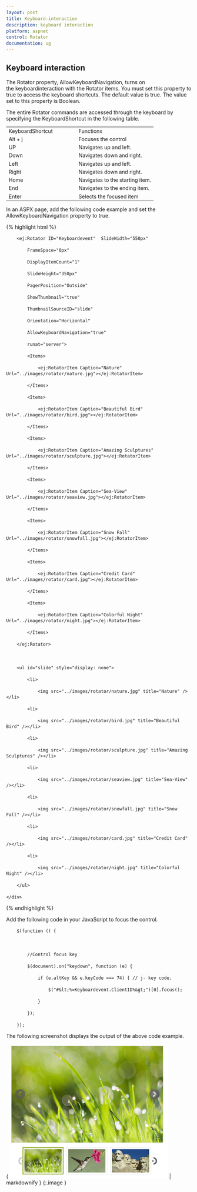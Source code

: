 ```yaml
---
layout: post
title: Keyboard-interaction
description: keyboard interaction
platform: aspnet
control: Rotator
documentation: ug
---
```


## Keyboard interaction

The Rotator property, AllowKeyboardNavigation, turns on the keyboardinteraction with the Rotator items. You must set this property to true to access the keyboard shortcuts. The default value is true. The value set to this property is Boolean.

The entire Rotator commands are accessed through the keyboard by specifying the KeyboardShortcut in the following table.

<table>
<tr>
<td>
KeyboardShortcut               </td><td>
Functionx</td></tr>
<tr>
<td>
Alt + j</td><td>
Focuses the control</td></tr>
<tr>
<td>
UP</td><td>
Navigates up and left.</td></tr>
<tr>
<td>
Down</td><td>
Navigates down and right.</td></tr>
<tr>
<td>
Left</td><td>
Navigates up and left.</td></tr>
<tr>
<td>
Right</td><td>
Navigates down and right.</td></tr>
<tr>
<td>
Home</td><td>
Navigates to the starting item.</td></tr>
<tr>
<td>
End</td><td>
Navigates to the ending item.</td></tr>
<tr>
<td>
Enter</td><td>
Selects the focused item</td></tr>
</table>


In an ASPX page, add the following code example and set the AllowKeyboardNavigation property to true.

{% highlight html %}



<div class="frame">

        <ej:Rotator ID="Keyboardevent"  SlideWidth="550px"

            FrameSpace="0px" 

            DisplayItemCount="1"

            SlideHeight="350px" 

            PagerPosition="Outside"

            ShowThumbnail="true"

            ThumbnailSourceID="slide"

            Orientation="Horizontal"

            AllowKeyboardNavigation="true"

            runat="server">

            <Items>

                <ej:RotatorItem Caption="Nature" Url="../images/rotator/nature.jpg"></ej:RotatorItem>

            </Items>

            <Items>

                <ej:RotatorItem Caption="Beautiful Bird" Url="../images/rotator/bird.jpg"></ej:RotatorItem>

            </Items>

            <Items>

                <ej:RotatorItem Caption="Amazing Sculptures" Url="../images/rotator/sculpture.jpg"></ej:RotatorItem>

            </Items>

            <Items>

                <ej:RotatorItem Caption="Sea-View" Url="../images/rotator/seaview.jpg"></ej:RotatorItem>

            </Items>

            <Items>

                <ej:RotatorItem Caption="Snow Fall" Url="../images/rotator/snowfall.jpg"></ej:RotatorItem>

            </Items>

            <Items>

                <ej:RotatorItem Caption="Credit Card" Url="../images/rotator/card.jpg"></ej:RotatorItem>

            </Items>

            <Items>

                <ej:RotatorItem Caption="Colorful Night" Url="../images/rotator/night.jpg"></ej:RotatorItem>

            </Items>

        </ej:Rotator>



        <ul id="slide" style="display: none">

            <li>

                <img src="../images/rotator/nature.jpg" title="Nature" /></li>

            <li>

                <img src="../images/rotator/bird.jpg" title="Beautiful Bird" /></li>

            <li>

                <img src="../images/rotator/sculpture.jpg" title="Amazing Sculptures" /></li>

            <li>

                <img src="../images/rotator/seaview.jpg" title="Sea-View" /></li>

            <li>

                <img src="../images/rotator/snowfall.jpg" title="Snow Fall" /></li>

            <li>

                <img src="../images/rotator/card.jpg" title="Credit Card" /></li>

            <li>

                <img src="../images/rotator/night.jpg" title="Colorful Night" /></li>

        </ul>

    </div>



{% endhighlight %}



Add the following code in your JavaScript to focus the control.



        $(function () {



            //Control focus key

            $(document).on("keydown", function (e) {

                if (e.altKey && e.keyCode === 74) { // j- key code.

                    $("#&lt;%=Keyboardevent.ClientID%&gt;")[0].focus();

                }

            });

        });





The following screenshot displays the output of the above code example.

{ ![](Keyboard-interaction_images/Keyboard-interaction_img1.png) | markdownify }
{:.image }


